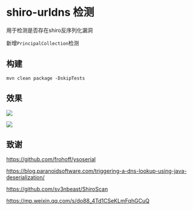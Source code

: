 # shiro-urldns 检测

用于检测是否存在shiro反序列化漏洞

新增`PrincipalCollection`检测

## 构建

`mvn clean package -DskipTests`

## 效果

![](https://i.loli.net/2019/09/26/sJlDkEQUL2bjuP1.png)

![](https://i.loli.net/2020/07/31/v84FSBNpDyWHbxL.png)


## 致谢

https://github.com/frohoff/ysoserial

https://blog.paranoidsoftware.com/triggering-a-dns-lookup-using-java-deserialization/

https://github.com/sv3nbeast/ShiroScan

https://mp.weixin.qq.com/s/do88_4Td1CSeKLmFqhGCuQ